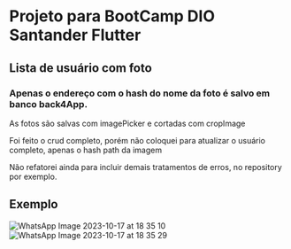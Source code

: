 # Projeto para BootCamp DIO Santander Flutter
## Lista de usuário com foto
### Apenas o endereço com o hash do nome da foto é salvo em banco back4App.
<p>As fotos são salvas com imagePicker e cortadas com cropImage</p>
<p>Foi feito o crud completo, porém não coloquei para atualizar o usuário completo, apenas o hash path da imagem</p>
<p>Não refatorei ainda para incluir demais tratamentos de erros, no repository por exemplo.</p>

## Exemplo
![WhatsApp Image 2023-10-17 at 18 35 10](https://github.com/EdsonImp/lista-usuario-com-foto/assets/94914899/ee501ddc-9602-42c5-9d7f-02a5b99f28c6)
![WhatsApp Image 2023-10-17 at 18 35 29](https://github.com/EdsonImp/lista-usuario-com-foto/assets/94914899/4b1158b4-2e6c-4403-9928-3e73224ce91b)
